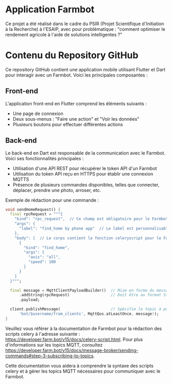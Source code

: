 # Application Farmbot

Ce projet a été réalisé dans le cadre du PSIR (Projet Scientifique d'Initiation à la Recherche) à l'ESAIP, avec pour problématique : "comment optimiser le rendement agricole à l'aide de solutions intelligentes ?"

# Contenu du Repository GitHub

Ce repository GitHub contient une application mobile utilisant Flutter et Dart pour interagir avec un Farmbot. 
Voici les principales composantes :

## Front-end

L'application front-end en Flutter comprend les éléments suivants :
* Une page de connexion
* Deux sous-menus : "Faire une action" et "Voir les données"
* Plusieurs boutons pour effectuer différentes actions

## Back-end

Le back-end en Dart est responsable de la communication avec le Farmbot. Voici ses fonctionnalités principales :
* Utilisation d'une API REST pour récupérer le token API d'un Farmbot
* Utilisation du token API reçu en HTTPS pour établir une connexion MQTTS
* Présence de plusieurs commandes disponibles, telles que connecter, déplacer, prendre une photo, arroser, etc.

Exemple de rédaction pour une commande :
```dart
void sendHomeRequest() {
  final rpcRequest = """{
    "kind": "rpc_request",  // Ce champ est obligatoire pour le Farmbot
    "args": {
      "label": "find_home by phone app"  // Le label est personnalisable
    },
    "body": [  // Le corps contient la fonction celeryscript pour le Farmbot
      {
        "kind": "find_home",
        "args": {
          "axis": "all",
          "speed": 100
        }
      }
    ]
  }""";

  final message = MqttClientPayloadBuilder()  // Mise en forme du message
      .addString(rpcRequest)                  // Doit être au format String
      .payload;

  client.publishMessage(                      // Spécifie le topic à publier
      'bot/$username/from_clients', MqttQos.atLeastOnce, message!);
}
```
Veuillez vous référer à la documentation de Farmbot pour la rédaction des scripts celery à l'adresse suivante : https://developer.farm.bot/v15/docs/celery-script.html. Pour plus d'informations sur les topics MQTT, consultez https://developer.farm.bot/v15/docs/message-broker/sending-commands#step-3-subscribing-to-topics.

Cette documentation vous aidera à comprendre la syntaxe des scripts celery et à gérer les topics MQTT nécessaires pour communiquer avec le Farmbot.
